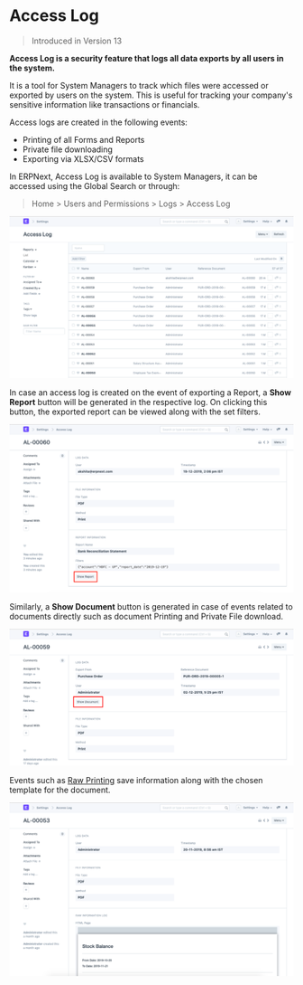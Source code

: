
# Access Log



> 
> Introduced in Version 13
> 
> 
> 


**Access Log is a security feature that logs all data exports by all users in the system.**


It is a tool for System Managers to track which files were accessed or exported by users on the system. This is useful for tracking your company's sensitive information like transactions or financials.


Access logs are created in the following events:


* Printing of all Forms and Reports
* Private file downloading
* Exporting via XLSX/CSV formats


In ERPNext, Access Log is available to System Managers, it can be accessed using the Global Search or through:



> 
> Home > Users and Permissions > Logs > Access Log
> 
> 
> 


![Access Log](/files/using-access-log-3.png)


In case an access log is created on the event of exporting a Report, a **Show Report** button will be generated in the respective log. On clicking this button, the exported report can be viewed along with the set filters.


![Access Log](/files/using-access-log-1.png)


Similarly, a **Show Document** button is generated in case of events related to documents directly such as document Printing and Private File download.


![Access Log](/files/using-access-log-2.png)


Events such as [Raw Printing](/docs/en/setting-up/print/raw-printing) save information along with the chosen template for the document.


![Access Log](/files/using-acces-log-4.png)


